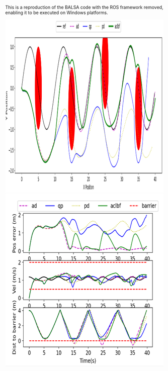 This is a reproduction of the BALSA code with the ROS framework removed, enabling it to be executed on Windows platforms.



<div align=center><img width="650" height="550" src="https://github.com/YimingShu-teay/balsa-reproduction/blob/main/fig/fig1.png"/></div>





<div align=center><img width="650" height="550" src="https://github.com/YimingShu-teay/balsa-reproduction/blob/main/fig/fig3.png"/></div>
